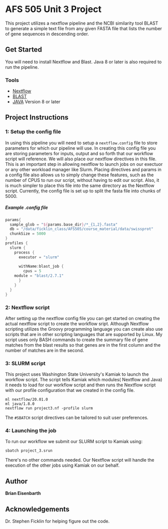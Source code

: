 # AFS 505 Unit 3 Project

This project utilizes a nextflow pipeline and the NCBI similarity tool BLAST to generate a simple text file from any given FASTA file that lists the number of gene sequences in descending order. 

## Get Started 
You will need to install Nextflow and Blast. Java 8 or later is also required to run the pipeline.

### Tools
* [Nextflow](https://www.nextflow.io/)
* [BLAST](https://blast.ncbi.nlm.nih.gov/Blast.cgi?PAGE_TYPE=BlastDocs&DOC_TYPE=Download) 
* [JAVA](https://www.java.com/en/download/) Version 8 or later

## Project Instructions
### 1: Setup the config file
In using this pipeline you will need to setup a ```nextflow.config``` file to store parameters for which our pipeline will use. In creating this config file you are storing parameters for inputs, output and so forth that our workflow script will reference. We will also place our nextflow directives in this file. This is an important step in allowing nextflow to launch jobs on our exectuor or any other workload manager like Slurm. Placing directives and params in a config file also allows us to simply change these features, such as the number of CPUS to run our script, without having to edit our script. Also, it is much simpler to place this file into the same directory as the Nextflow script. Currently, the config file is set up to split the fasta file into chunks of 5000.
##### Example .config file
``` groovy
params{
  sample_glob = "${params.base_dir}/*_{1,2}.fasta"
  db = "/data/ficklin_class/AFS505/course_material/data/swissprot"
  chunkSize = 5000
}
profiles {
  slurm {
    process {
      executor = "slurm"
     
      withName:blast_job {
        cpus = 5
	module = "blast/2.7.1"
      }
    }
  }
}

```
### 2: Nextflow script
After setting up the nextflow config file you can get started on creating the actual nextflow script to create the workflow sript. Although Nextflow scripting utilizes the Groovy programming language you can create also use scripts that are in other scripting languages that are supported by Linux. My script uses only BASH commands to create the summary file of gene matches from the blast results so that genes are in the first column and the number of matches are in the second.

### 3: SLURM script
This project uses Washington State University's Kamiak to launch the workflow script. The script tells Kamiak which modules( Nextflow and Java) it needs to load for our workflow script and then runs the Nextflow script with our profile configuration that we created in the config file. 
```
ml nextflow/20.01.0
ml java/1.8.0
nextflow run project3.nf -profile slurm
```

The ```#SBATCH``` script directives can be tailored to suit user preferences.

### 4: Launching the job
To run our workflow we submit our SLURM script to Kamiak using:
``` 
sbatch project_3.srun 
```
There's no other commands needed. Our Nextflow script will handle the execution of the other jobs using Kamiak on our behalf.
## Author
**Brian Eisenbarth**

## Acknowledgements 
Dr. Stephen Ficklin for helping figure out the code.
